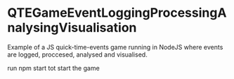 # QTEGameEventLoggingProcessingAnalysingVisualisation
Example of a JS quick-time-events game running in NodeJS where events are logged, proccesed, analysed and visualised.

run npm start tot start the game
